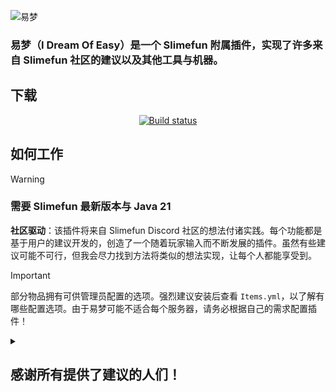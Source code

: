 ![易梦](https://github.com/user-attachments/assets/4024f9ee-71d1-4506-b215-33ddd656509c)

### 易梦（I Dream Of Easy）是一个 Slimefun 附属插件，实现了许多来自 Slimefun 社区的建议以及其他工具与机器。

## 下载

<p align="center">
  <a href="https://builds.guizhanss.com/SlimefunGuguProject/IDreamOfEasy/master">
    <img src="https://builds.guizhanss.com/api/badge/SlimefunGuguProject/IDreamOfEasy/master/latest" alt="Build status"/>
  </a>
</p>

## 如何工作
> [!WARNING]
> ### 需要 Slimefun 最新版本与 Java 21
**社区驱动**：该插件将来自 Slimefun Discord 社区的想法付诸实践。每个功能都是基于用户的建议开发的，创造了一个随着玩家输入而不断发展的插件。虽然有些建议可能不可行，但我会尽力找到方法将类似的想法实现，让每个人都能享受到。

>[!IMPORTANT]
> 部分物品拥有可供管理员配置的选项。强烈建议安装后查看 `Items.yml`，以了解有哪些配置选项。由于易梦可能不适合每个服务器，请务必根据自己的需求配置插件！

<details>
<summary><h2>感谢所有提供了建议的人们！</h2></summary>

> - **inaxtrawetrust** - "A machine that stops Radiation damage in an area" [Radiation Absorber]
    >    - Note: This was also designed because of so many reports of Radiation griefing!
> - **林alguém林 有人** - "Biome finding compass a compass that points to the direction of a biome you choose on it, every biome has a different cost like xp or idk what item" [Biome Compass]
> - **Marvi444[Ger]** - "a player hopper. works like a normal hopper but it puts its items in your inventory instead when you stand under it" [Player Hopper],[Supply Hopper]
> - **JustAHuman** - "Create A Slime Totem of sorts that when constructed (if its a multiblock) or placed (if its a player head) inside of a slime chunk No slimes will spawn in it, could also have one that does the opposite and causes a chunk to spawn slimes" - [Mob Repeller]
    >    - Note: I haven't added the second part of the suggestion, however I've extended the idea to other mobs!
> - **AverageUnusualUser** - "Shift + Right clicking while holding infused magnet will toggle "Shift" and "Always" mode, "shift" mode is the infused magnet we know, "always" mode will always attract nearby items without having to press shift as long as the infused magnet is in the inventory, or maybe made it into a separate item in a addon, could be usefull for clearing large area of items without having to slow down because of sneaking" [Magnetoid]
    >    - Note: The Magnetoid was designed previously by me for STB. It's functionality compared to the Infused Magnet was too good to not re-design!
> - **deserdoo** - "Add a recipe for the 1.20 armor trims. Currently the only way to upgrade your armor to netherite is to find a netherite armor upgrade in a bastion chest. Add some way to craft the upgrade, maybe with magic stuff like a fire rune" [Trim Vault]
> - **oah** - "Ender talismans take up a ton of room in the enderchest, how about a 'multiEnderTalisman'?" [Idols]
> - **elitemastereric** - "A variant of the Industrial Miner, which targets all stone and dirt as well as ores. This would essentially allow it to act as a full quarry, which clears out an area until reaching bedrock." [Terrabore]
> - **hellex7769** - "What would be nice is to have a machine that can strip all wood types for automating other machines." [Electric Log Stripper]
> - **energized36** - "Add Electric Smokers and Blast Furnaces. (We have normal Electric Furnaces, why are Smokers and Blast Furnaces not a thing?)" [Electric Blast Furnace & Electric Smoker]
> - **nyctophilio01** - "Add a obsidian boat to extra utilities, crafted like a oak boat but use obsidian and 1 electric motor; this item would be used to traverse over lava eazy" [Lava Boat]
> - **cromecloridethecheese** - "Electric cable, that could damage players and mobs that touch it when powered. Recipe could be energy connector surrounded with chains." [Electric Cable]
> - **TheBusyBiscuit** - "An electric machine that automatically shears sheep in a small radius." [Electric Shearer]
> - **kohlth** - "chisel: right click any block with pillar/chiseled forms to swap between its chiseled, pillar, smooth, and normal forms (basically a portable stone cutter?)" [Chisel]
> - **TheBusyBiscuit** - "An Electric Explosive Pickaxe that consumes power instead of durability." [Electric Explosive Pickaxe/Shovel]
> - **bird** - "Potion of Bad Omen: Drink to acquire one level of Bad Omen. Could even require an ominous banner to craft. Useful for when there is no/inaccessible outpost and patrols are hard to come by." [Bad Omen Potion]
    >    -  Note: I did not use the Ominous Banner as an ingrediant due to complications with banner "designing" for recipe usage.
> - **punished_Garett** - "Make notch apple be craftable in advanced crafting table (multiblock: crafting table on dispenser)." [Enchanted Golden Apple]
</details>
